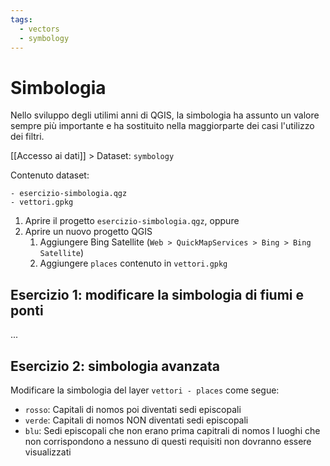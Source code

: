 ```yaml
---
tags:
  - vectors
  - symbology
---
```

# Simbologia
Nello sviluppo degli utilimi anni di QGIS, la simbologia ha assunto un valore sempre più importante e ha sostituito nella maggiorparte dei casi l'utilizzo dei filtri.

[[Accesso ai dati]] > Dataset: `symbology`

Contenuto dataset:
```
- esercizio-simbologia.qgz
- vettori.gpkg
```

1. Aprire il progetto `esercizio-simbologia.qgz`, oppure
2. Aprire un nuovo progetto QGIS
	1. Aggiungere Bing Satellite (`Web > QuickMapServices > Bing > Bing Satellite`)
	2. Aggiungere `places` contenuto in `vettori.gpkg`

## Esercizio 1: modificare la simbologia di fiumi e ponti
...

## Esercizio 2: simbologia avanzata
Modificare la simbologia del layer `vettori - places` come segue:
- `rosso`: Capitali di nomos poi diventati sedi episcopali
- `verde`: Capitali di nomos NON diventati sedi episcopali
- `blu`: Sedi episcopali che non erano prima capitrali di nomos
I luoghi che non corrispondono a nessuno di questi requisiti non dovranno essere visualizzati